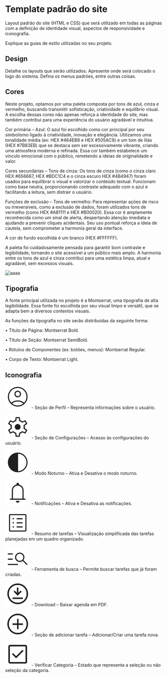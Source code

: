 # Template padrão do site

Layout padrão do site (HTML e CSS) que será utilizado em todas as páginas com a definição de identidade visual, aspectos de responsividade e iconografia.

Explique as guias de estilo utilizadas no seu projeto.

## Design

Detalhe os layouts que serão utilizados. Apresente onde será colocado o logo do sistema. Defina os menus padrões, entre outras coisas.


## Cores

Neste projeto, optamos por uma paleta composta por tons de azul, cinza e vermelho, buscando transmitir sofisticação, criatividade e equilíbrio visual. A escolha dessas cores não apenas reforça a identidade do site, mas também contribui para uma experiência do usuário agradável e intuitiva.

Cor primária – Azul:
O azul foi escolhido como cor principal por seu simbolismo ligado à criatividade, inovação e elegância. Utilizamos uma tonalidade média (ex: HEX #464EB8 e HEX #505AC9) e um tom de lilás (HEX #7B83EB) que se destaca sem ser excessivamente vibrante, criando uma atmosfera moderna e refinada. Essa cor também estabelece um vínculo emocional com o público, remetendo a ideias de originalidade e valor.

Cores secundárias – Tons de cinza:
Os tons de cinza (como o cinza claro HEX #656667, HEX #BDC1C4 e o cinza escuro HEX #4B4947) foram usados para equilibrar o visual e valorizar o conteúdo textual. Funcionam como base neutra, proporcionando contraste adequado com o azul e facilitando a leitura, sem distrair o usuário.

Funções de exclusão – Tons de vermelho:
Para representar ações de risco ou irreversíveis, como a exclusão de dados, foram utilizados tons de vermelho (como HEX #A81111 e HEX #B00020). Essa cor é amplamente reconhecida como um sinal de alerta, despertando atenção imediata e ajudando a prevenir cliques acidentais. Seu uso pontual reforça a ideia de cautela, sem comprometer a harmonia geral da interface.

A cor de fundo escolhida é um branco (HEX #FFFFFF).

A paleta foi cuidadosamente pensada para garantir bom contraste e legibilidade, tornando o site acessível a um público mais amplo. A harmonia entre os tons de azul e cinza contribui para uma estética limpa, atual e agradável, sem excessos visuais.

![aaaa](https://github.com/user-attachments/assets/4e06998d-2e0e-4510-bfea-7feed5feb460)


## Tipografia

A fonte principal utilizada no projeto é a Montserrat, uma tipografia de alta legibilidade. Essa fonte foi escolhida por seu visual limpo e versátil, que se adapta bem a diversos contextos visuais.

As funções da tipografia no site serão distribuídas da seguinte forma:

•	Título de Página:  Montserrat Bold.

•	Título de Seção:    Montserrat SemiBold.

•	Rótulos de Componentes (ex: botões, menus): Montserrat Regular.

•	Corpo de Texto: Montserrat Light.




## Iconografia


<img src="img/perfil.png" alt="Texto Alternativo" width="80" />   -   Seção de Perfil – Representa informações sobre o usuário.

<img src="img/settings.png" alt="Texto Alternativo" width="80" />   -   Seção de Configurações – Acesso às configurações do usuário.

<img src="img/nightmode.png" alt="Texto Alternativo" width="80" />   -   Modo Noturno – Ativa e Desativa o modo noturno.

<img src="img/notifications.png" alt="Texto Alternativo" width="80" />   -  Notificações – Ativa e Desativa as notificações.

<img src="img/list.png" alt="Texto Alternativo" width="80" />   -   Resumo de tarefas – Visualização simplificada das tarefas planejadas em um quadro organizado.

<img src="img/searchlist.png" alt="Texto Alternativo" width="80" />   -  Ferramenta de busca – Permite buscar tarefas que já foram criadas. 

<img src="img/download.png" alt="Texto Alternativo" width="80" />   -  Download – Baixar agenda em PDF.

<img src="img/add.png" alt="Texto Alternativo" width="80" />   -   Seção de adicionar tarefa – Adicionar/Criar uma tarefa nova.

<img src="img/checkv.png" alt="Texto Alternativo" width="80" />   -   Verificar Categoria – Estado que representa a seleção ou não seleção da categoria.

